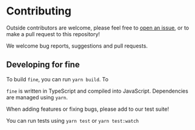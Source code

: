 # Contributing

Outside contributors are welcome,  please feel free to [open an issue](), or to make a pull request to this repository!

We welcome bug reports, suggestions and pull requests.

## Developing for fine

To build `fine`, you can run `yarn build`. To 

`fine` is written in TypeScript and compiled into JavaScript. Dependencies are managed using `yarn`.

When adding features or fixing bugs, please add to our test suite!

You can run tests using `yarn test` or `yarn test:watch`